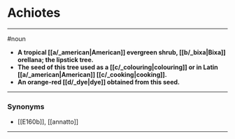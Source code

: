 # Achiotes
---
#noun
- **A tropical [[a/_american|American]] evergreen shrub, [[b/_bixa|Bixa]] orellana; the lipstick tree.**
- **The seed of this tree used as a [[c/_colouring|colouring]] or in Latin [[a/_american|American]] [[c/_cooking|cooking]].**
- **An orange-red [[d/_dye|dye]] obtained from this seed.**
---
### Synonyms
- [[E160b]], [[annatto]]
---
